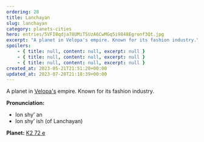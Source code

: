 ```yaml
---
ordering: 28
title: Lanchayan
slug: lanchayan
category: planets-cities
hero: entries/5VFI8qdja78UMiTSUzA6CwMGq5i9848Egronf3Qt.jpg
excerpt: "A planet in Velopa's empire. Known for its fashion industry.\nPronunciation:\n\nlon shy’ an\nlon shy’ is..."
spoilers:
    - { title: null, content: null, excerpt: null }
    - { title: null, content: null, excerpt: null }
    - { title: null, content: null, excerpt: null }
created_at: 2023-05-21T21:51:20+00:00
updated_at: 2023-07-28T21:18:39+00:00
---
```

A planet in [Velopa's](/category/planets-cities/velopa) empire. Known for its fashion industry.

**Pronunciation:**
- lon shy’ an
- lon shy’ ish (of Lanchayan)

**Planet:**
[K2 72 e](https://en.wikipedia.org/wiki/K2-72e)
